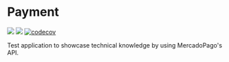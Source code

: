 # Payment

![](https://img.shields.io/badge/Swift-3.0-orange.svg?style=flat") ![](https://travis-ci.org/iNinja/Payment.svg?branch=master) [![codecov](https://codecov.io/gh/iNinja/Payment/branch/master/graph/badge.svg)](https://codecov.io/gh/iNinja/Payment) 


Test application to showcase technical knowledge by using MercadoPago's API.

